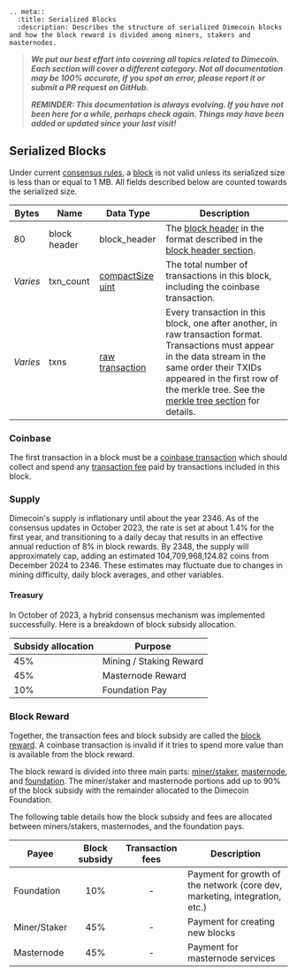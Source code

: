 ```{eval-rst}
.. meta::
  :title: Serialized Blocks
  :description: Describes the structure of serialized Dimecoin blocks and how the block reward is divided among miners, stakers and masternodes.
```

> ***We put our best effort into covering all topics related to Dimecoin. Each section will cover a different category. Not all documentation may be 100% accurate, if you spot an error, please report it or submit a PR request on GitHub.***
>
> ***REMINDER: This documentation is always evolving. If you have not been here for a while, perhaps check again. Things may have been added or updated since your last visit!***

## Serialized Blocks

Under current [consensus rules](../reference/glossary.md#consensus-rules), a
[block](../reference/glossary.md#block) is not valid unless its serialized size is less than or
equal to 1 MB. All fields described below are counted towards the serialized size.

| Bytes    | Name         | Data Type        | Description
| - | - | - | -
| 80       | block header | block_header     | The [block header](../reference/glossary.md#block-header) in the format described in the [block header section](blockchain.md#block-headers).
| *Varies* | txn_count    | [compactSize uint](../reference/glossary.md#compactsize) | The total number of transactions in this block, including the coinbase transaction.
| *Varies* | txns         | [raw transaction](../reference/glossary.md#raw-transaction)  | Every transaction in this block, one after another, in raw transaction format.  Transactions must appear in the data stream in the same order their TXIDs appeared in the first row of the merkle tree.  See the [merkle tree section](blockchain.md#merkle-trees) for details.

### Coinbase

The first transaction in a block must be a [coinbase
transaction](../reference/glossary.md#coinbase-transaction) which should collect and spend any
[transaction fee](../reference/glossary.md#transaction-fee) paid by transactions included in this
block.

### Supply

Dimecoin's supply is inflationary until about the year 2346. As of the consensus updates in October 2023, the rate is set at about 1.4% for the first year, and transitioning to a daily decay that results in an effective annual reduction of 8% in block rewards. By 2348, the supply will approximately cap, adding an estimated 104,709,968,124.82 coins from December 2024 to 2346. These estimates may fluctuate due to changes in mining difficulty, daily block averages, and other variables.

#### Treasury

In October of 2023, a hybrid consensus mechanism was implemented successfully. Here is a breakdown of block subsidy allocation.

| Subsidy allocation | Purpose
|-|-
| 45% | Mining / Staking Reward
| 45% | Masternode Reward
| 10% | Foundation Pay

### Block Reward

Together, the transaction fees and block subsidy are called the [block
reward](../reference/glossary.md#block-reward). A coinbase transaction is invalid if it tries to
spend more value than is available from the block reward.

The block reward is divided into three main parts: [miner/staker](../reference/glossary.md#miner),
[masternode](../reference/glossary.md#masternode), and
[foundation](../reference/glossary.md#superblock). The miner/staker and masternode portions add up to 90%
of the block subsidy with the remainder allocated to the Dimecoin Foundation.

The following table details how the block subsidy and fees are allocated between miners/stakers, masternodes, and the foundation pays.

| Payee        | Block subsidy | Transaction fees | Description
| -----        | :-----:       | :-------: | -----
| Foundation   | 10% |-        | Payment for growth of the network (core dev, marketing, integration, etc.)
| Miner/Staker | 45% |-        | Payment for creating new blocks
| Masternode   | 45% |-        | Payment for masternode services